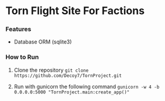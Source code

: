 # Torn Flight Site For Factions

### Features
- Database ORM (sqlite3)

### How to Run

1. Clone the repository
 ```git clone https://github.com/Decoy7/TornProject.git```
 
2. Run with gunicorn the following command
  ```gunicorn -w 4 -b 0.0.0.0:5000 "TornProject.main:create_app()"```
